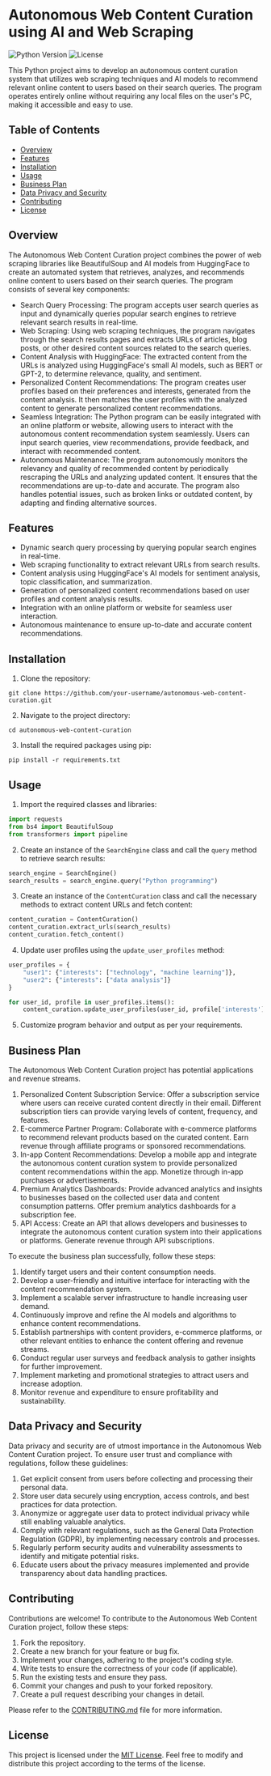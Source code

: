 # Autonomous Web Content Curation using AI and Web Scraping

![Python Version](https://img.shields.io/badge/python-3.8%2B-blue)
![License](https://img.shields.io/badge/license-MIT-green)

This Python project aims to develop an autonomous content curation system that utilizes web scraping techniques and AI models to recommend relevant online content to users based on their search queries. The program operates entirely online without requiring any local files on the user's PC, making it accessible and easy to use.

## Table of Contents

- [Overview](#overview)
- [Features](#features)
- [Installation](#installation)
- [Usage](#usage)
- [Business Plan](#business-plan)
- [Data Privacy and Security](#data-privacy-and-security)
- [Contributing](#contributing)
- [License](#license)

## Overview

The Autonomous Web Content Curation project combines the power of web scraping libraries like BeautifulSoup and AI models from HuggingFace to create an automated system that retrieves, analyzes, and recommends online content to users based on their search queries. The program consists of several key components:

- Search Query Processing: The program accepts user search queries as input and dynamically queries popular search engines to retrieve relevant search results in real-time.
- Web Scraping: Using web scraping techniques, the program navigates through the search results pages and extracts URLs of articles, blog posts, or other desired content sources related to the search queries.
- Content Analysis with HuggingFace: The extracted content from the URLs is analyzed using HuggingFace's small AI models, such as BERT or GPT-2, to determine relevance, quality, and sentiment.
- Personalized Content Recommendations: The program creates user profiles based on their preferences and interests, generated from the content analysis. It then matches the user profiles with the analyzed content to generate personalized content recommendations.
- Seamless Integration: The Python program can be easily integrated with an online platform or website, allowing users to interact with the autonomous content recommendation system seamlessly. Users can input search queries, view recommendations, provide feedback, and interact with recommended content.
- Autonomous Maintenance: The program autonomously monitors the relevancy and quality of recommended content by periodically rescraping the URLs and analyzing updated content. It ensures that the recommendations are up-to-date and accurate. The program also handles potential issues, such as broken links or outdated content, by adapting and finding alternative sources.

## Features

- Dynamic search query processing by querying popular search engines in real-time.
- Web scraping functionality to extract relevant URLs from search results.
- Content analysis using HuggingFace's AI models for sentiment analysis, topic classification, and summarization.
- Generation of personalized content recommendations based on user profiles and content analysis results.
- Integration with an online platform or website for seamless user interaction.
- Autonomous maintenance to ensure up-to-date and accurate content recommendations.

## Installation

1. Clone the repository:

```
git clone https://github.com/your-username/autonomous-web-content-curation.git
```

2. Navigate to the project directory:

```
cd autonomous-web-content-curation
```

3. Install the required packages using pip:

```
pip install -r requirements.txt
```

## Usage

1. Import the required classes and libraries:

```python
import requests
from bs4 import BeautifulSoup
from transformers import pipeline
```

2. Create an instance of the `SearchEngine` class and call the `query` method to retrieve search results:

```python
search_engine = SearchEngine()
search_results = search_engine.query("Python programming")
```

3. Create an instance of the `ContentCuration` class and call the necessary methods to extract content URLs and fetch content:

```python
content_curation = ContentCuration()
content_curation.extract_urls(search_results)
content_curation.fetch_content()
```

4. Update user profiles using the `update_user_profiles` method:

```python
user_profiles = {
    "user1": {"interests": ["technology", "machine learning"]},
    "user2": {"interests": ["data analysis"]}
}

for user_id, profile in user_profiles.items():
    content_curation.update_user_profiles(user_id, profile['interests'])
```

5. Customize program behavior and output as per your requirements.

## Business Plan

The Autonomous Web Content Curation project has potential applications and revenue streams.

1. Personalized Content Subscription Service: Offer a subscription service where users can receive curated content directly in their email. Different subscription tiers can provide varying levels of content, frequency, and features.
2. E-commerce Partner Program: Collaborate with e-commerce platforms to recommend relevant products based on the curated content. Earn revenue through affiliate programs or sponsored recommendations.
3. In-app Content Recommendations: Develop a mobile app and integrate the autonomous content curation system to provide personalized content recommendations within the app. Monetize through in-app purchases or advertisements.
4. Premium Analytics Dashboards: Provide advanced analytics and insights to businesses based on the collected user data and content consumption patterns. Offer premium analytics dashboards for a subscription fee.
5. API Access: Create an API that allows developers and businesses to integrate the autonomous content curation system into their applications or platforms. Generate revenue through API subscriptions.

To execute the business plan successfully, follow these steps:

1. Identify target users and their content consumption needs.
2. Develop a user-friendly and intuitive interface for interacting with the content recommendation system.
3. Implement a scalable server infrastructure to handle increasing user demand.
4. Continuously improve and refine the AI models and algorithms to enhance content recommendations.
5. Establish partnerships with content providers, e-commerce platforms, or other relevant entities to enhance the content offering and revenue streams.
6. Conduct regular user surveys and feedback analysis to gather insights for further improvement.
7. Implement marketing and promotional strategies to attract users and increase adoption.
8. Monitor revenue and expenditure to ensure profitability and sustainability.

## Data Privacy and Security

Data privacy and security are of utmost importance in the Autonomous Web Content Curation project. To ensure user trust and compliance with regulations, follow these guidelines:

1. Get explicit consent from users before collecting and processing their personal data.
2. Store user data securely using encryption, access controls, and best practices for data protection.
3. Anonymize or aggregate user data to protect individual privacy while still enabling valuable analytics.
4. Comply with relevant regulations, such as the General Data Protection Regulation (GDPR), by implementing necessary controls and processes.
5. Regularly perform security audits and vulnerability assessments to identify and mitigate potential risks.
6. Educate users about the privacy measures implemented and provide transparency about data handling practices.

## Contributing

Contributions are welcome! To contribute to the Autonomous Web Content Curation project, follow these steps:

1. Fork the repository.
2. Create a new branch for your feature or bug fix.
3. Implement your changes, adhering to the project's coding style.
4. Write tests to ensure the correctness of your code (if applicable).
5. Run the existing tests and ensure they pass.
6. Commit your changes and push to your forked repository.
7. Create a pull request describing your changes in detail.

Please refer to the [CONTRIBUTING.md](CONTRIBUTING.md) file for more information.

## License

This project is licensed under the [MIT License](LICENSE). Feel free to modify and distribute this project according to the terms of the license.